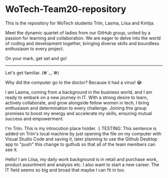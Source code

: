 # WoTech-Team20-repository
This is the repository for WoTech students Triin, Lasma, Liisa and Kintija.


Meet the dynamic quartet of ladies from our GitHub group, united by a passion for learning and collaboration. 
We are eager to delve into the world of coding and development together, bringing diverse skills and boundless enthusiasm to every project. 

On your mark, get set and go!

_ _ _ _ _

Let's get familiar. 
(❁´◡`❁)


Why did the computer go to the doctor?
Because it had a virus! 😂

I am Lasma, coming from a background in the business world, and I am ready to embark on a new journey in IT. 
With a strong desire to learn, actively collaborate, and grow alongside fellow women in tech, I bring enthusiasm and determination to every challenge. 
Joining this group promises to boost my energy and accelerate my skills, ensuring mutual success and empowerment.

I'm Triin. This is my introcotion place holder. :) TESTING: This sentence is added on Triin's local machine by just opening the file on my computer with Visual Studio Code and saving it, later planning to use the Github Desktop app to "push" this change to guthub so that all of the team members can see it.

Hello! I am Liisa, my daily work background is in retail and purchase work, product assortment and analysis etc. I also want to start a new career. The IT field seems so big and broad that maybe I can fit in too.
